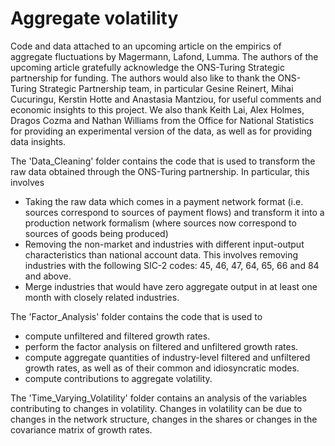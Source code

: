 # Aggregate volatility

Code and data attached to an upcoming article on the empirics of aggregate fluctuations by Magermann, Lafond, Lumma.
The authors of the upcoming article gratefully acknowledge the ONS-Turing Strategic partnership for funding.
The authors would also like to thank the ONS-Turing Strategic Partnership team, in particular Gesine Reinert, Mihai Cucuringu, Kerstin Hotte and Anastasia Mantziou, for useful comments and economic insights to this project. We also thank Keith Lai, Alex Holmes, Dragos Cozma and Nathan Williams from the Office for National Statistics for providing an experimental version of the data, as well as for providing data insights. 


The 'Data_Cleaning' folder contains the code that is used to transform the raw data obtained through the ONS-Turing partnership. In particular, this involves
- Taking the raw data which comes in a payment network format (i.e. sources correspond to sources of payment flows) and transform it into a production network formalism (where sources now correspond to sources of goods being produced)
- Removing the non-market and industries with different input-output characteristics than national account data. This involves removing industries with the following SIC-2 codes: 45, 46, 47, 64, 65, 66 and 84 and above.
- Merge industries that would have zero aggregate output in at least one month with closely related industries.

The 'Factor_Analysis' folder contains the code that is used to
- compute unfiltered and filtered growth rates.
- perform the factor analysis on filtered and unfiltered growth rates.
- compute aggregate quantities of industry-level filtered and unfiltered growth rates, as well as of their common and idiosyncratic modes.
- compute contributions to aggregate volatility.

The 'Time_Varying_Volatility' folder contains an analysis of the variables contributing to changes in volatility. 
Changes in volatility can be due to changes in the network structure, changes in the shares or changes in the covariance matrix of growth rates.
